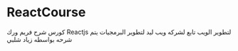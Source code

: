 # ReactCourse
كورس شرح فريم ورك Reactjs لتطوير الويب تابع لشركه ويب ليد لتطوير البرمجيات يتم شرحه بواسطه زياد شلبي
